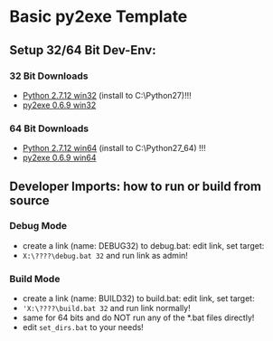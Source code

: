 
# Basic py2exe Template

## Setup 32/64 Bit Dev-Env:
### 32 Bit Downloads
+ [Python 2.7.12 win32](https://www.python.org/ftp/python/2.7.12/python-2.7.12.msi) (install to C:\Python27)!!!
+ [py2exe 0.6.9 win32](http://sourceforge.net/projects/py2exe/files/py2exe/0.6.9/py2exe-0.6.9.win32-py2.7.exe/download)

### 64 Bit Downloads
+ [Python 2.7.12 win64](https://www.python.org/ftp/python/2.7.12/python-2.7.12.amd64.msi) (install to C:\Python27_64) !!!
+ [py2exe 0.6.9 win64](http://sourceforge.net/projects/py2exe/files/py2exe/0.6.9/py2exe-0.6.9.win64-py2.7.amd64.exe/download)

## Developer Imports: how to run or build from source
### Debug Mode
+ create a link (name: DEBUG32) to debug.bat: edit link, set target:
+ ```X:\????\debug.bat 32``` and run link as admin!

### Build Mode
+ create a link (name: BUILD32) to build.bat: edit link, set target:
+ ```'X:\????\build.bat 32``` and run link normally!
+ same for 64 bits and do NOT run any of the *.bat files directly!
+ edit ```set_dirs.bat``` to your needs!


